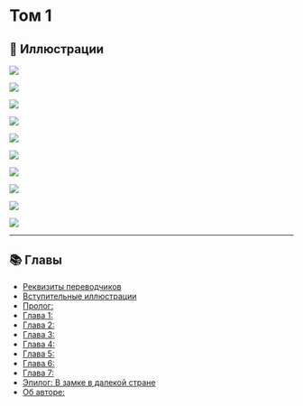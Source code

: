 # Том 1

## 🎨 Иллюстрации

![](assets/illustrations/img_img_52460.jpg)

![](assets/illustrations/img_img_34478.jpg)

![](assets/illustrations/img_img_34479.jpg)

![](assets/illustrations/img_img_34480.jpg)

![](assets/illustrations/img_img_34481.jpg)

![](assets/illustrations/img_img_34482.jpg)

![](assets/illustrations/img_img_34483.jpg)

![](assets/illustrations/img_img_34484.jpg)

![](assets/illustrations/img_img_34485.jpg)

![](assets/illustrations/img_img_34486.jpg)

---

## 📚 Главы

- [Реквизиты переводчиков](chapter-01.md)
- [Вступительные иллюстрации](chapter-02.md)
- [Пролог:](chapter-03.md)
- [Глава 1:](chapter-04.md)
- [Глава 2:](chapter-05.md)
- [Глава 3:](chapter-06.md)
- [Глава 4:](chapter-07.md)
- [Глава 5:](chapter-08.md)
- [Глава 6:](chapter-09.md)
- [Глава 7:](chapter-10.md)
- [Эпилог: В замке в далекой стране](chapter-11.md)
- [Об авторе:](chapter-12.md)